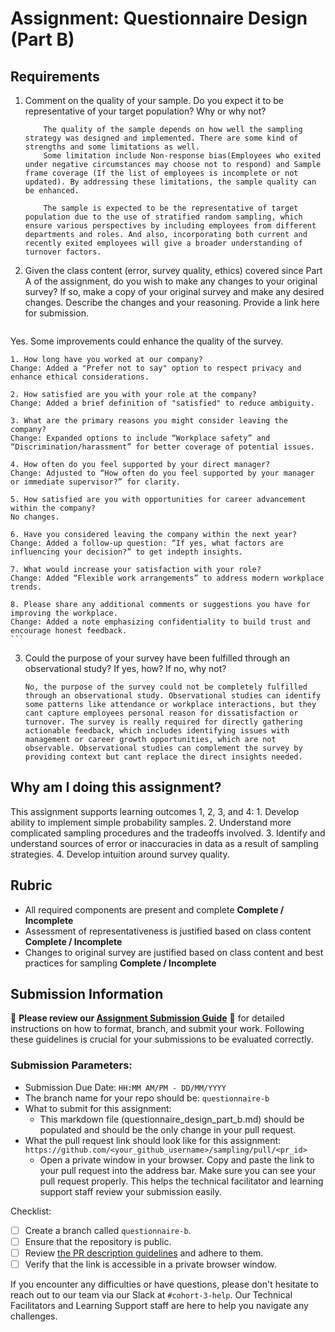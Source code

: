 # Assignment: Questionnaire Design (Part B)

## Requirements
1. Comment on the quality of your sample. Do you expect it to be representative of your target population? Why or why not?

    ```
        The quality of the sample depends on how well the sampling strategy was designed and implemented. There are some kind of strengths and some limitations as well.
        Some limitation include Non-response bias(Employees who exited under negative circumstances may choose not to respond) and Sample frame coverage (If the list of employees is incomplete or not updated). By addressing these limitations, the sample quality can be enhanced.

        The sample is expected to be the representative of target population due to the use of stratified random sampling, which ensure various perspectives by including employees from different departments and roles. And also, incorporating both current and recently exited employees will give a broader understanding of turnover factors.
    ```

2. Given the class content (error, survey quality, ethics) covered since Part A of the assignment, do you wish to make any changes to your original survey? If so, make a copy of your original survey and make any desired changes. Describe the changes and your reasoning. Provide a link here for submission.

    ```
  Yes. Some improvements could enhance the quality of the survey.

    1. How long have you worked at our company?
    Change: Added a "Prefer not to say" option to respect privacy and enhance ethical considerations.

    2. How satisfied are you with your role at the company?
    Change: Added a brief definition of "satisfied" to reduce ambiguity.

    3. What are the primary reasons you might consider leaving the company?
    Change: Expanded options to include “Workplace safety” and “Discrimination/harassment” for better coverage of potential issues.

    4. How often do you feel supported by your direct manager?
    Change: Adjusted to “How often do you feel supported by your manager or immediate supervisor?” for clarity.

    5. How satisfied are you with opportunities for career advancement within the company?
    No changes.

    6. Have you considered leaving the company within the next year?
    Change: Added a follow-up question: “If yes, what factors are influencing your decision?” to get indepth insights.

    7. What would increase your satisfaction with your role?
    Change: Added “Flexible work arrangements” to address modern workplace trends.

    8. Please share any additional comments or suggestions you have for improving the workplace.
    Change: Added a note emphasizing confidentiality to build trust and encourage honest feedback.
    ```

3. Could the purpose of your survey have been fulfilled through an observational study? If yes, how? If no, why not?

    ```
    No, the purpose of the survey could not be completely fulfilled through an observational study. Observational studies can identify some patterns like attendance or workplace interactions, but they cant capture employees personal reason for dissatisfaction or turnover. The survey is really required for directly gathering actionable feedback, which includes identifying issues with management or career growth opportunities, which are not observable. Observational studies can complement the survey by providing context but cant replace the direct insights needed.
    ```

## Why am I doing this assignment?

This assignment supports learning outcomes 1, 2, 3, and 4:
	1.	Develop ability to implement simple probability samples.
	2.	Understand more complicated sampling procedures and the tradeoffs involved.
	3.	Identify and understand sources of error or inaccuracies in data as a result of sampling strategies.
	4.	Develop intuition around survey quality.

## Rubric

-	All required components are present and complete **Complete / Incomplete**
-	Assessment of representativeness is justified based on class content **Complete / Incomplete**
-	Changes to original survey are justified based on class content and best practices for sampling **Complete / Incomplete**

## Submission Information

🚨 **Please review our [Assignment Submission Guide](https://github.com/UofT-DSI/onboarding/blob/main/onboarding_documents/submissions.md)** 🚨 for detailed instructions on how to format, branch, and submit your work. Following these guidelines is crucial for your submissions to be evaluated correctly.

### Submission Parameters:
* Submission Due Date: `HH:MM AM/PM - DD/MM/YYYY`
* The branch name for your repo should be: `questionnaire-b`
* What to submit for this assignment:
    * This markdown file (questionnaire_design_part_b.md) should be populated and should be the only change in your pull request.
* What the pull request link should look like for this assignment: `https://github.com/<your_github_username>/sampling/pull/<pr_id>`
    * Open a private window in your browser. Copy and paste the link to your pull request into the address bar. Make sure you can see your pull request properly. This helps the technical facilitator and learning support staff review your submission easily.

Checklist:
- [ ] Create a branch called `questionnaire-b`.
- [ ] Ensure that the repository is public.
- [ ] Review [the PR description guidelines](https://github.com/UofT-DSI/onboarding/blob/main/onboarding_documents/submissions.md#guidelines-for-pull-request-descriptions) and adhere to them.
- [ ] Verify that the link is accessible in a private browser window.

If you encounter any difficulties or have questions, please don't hesitate to reach out to our team via our Slack at `#cohort-3-help`. Our Technical Facilitators and Learning Support staff are here to help you navigate any challenges.
